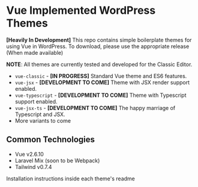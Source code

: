 # Vue Implemented WordPress Themes
__[Heavily In Development]__
This repo contains simple boilerplate themes for using Vue in WordPress. To download, please use the appropriate release (When made available)

__NOTE__: All themes are currently tested and developed for the Classic Editor.

* `vue-classic` - __[IN PROGRESS]__ Standard Vue theme and ES6 features.
* `vue-jsx` - __[DEVELOPMENT TO COME]__ Theme with JSX render support enabled.
* `vue-typescript` - __[DEVELOPMENT TO COME]__ Theme with Typescript support enabled.
* `vue-jsx-ts` - __[DEVELOPMENT TO COME]__ The happy marriage of Typescript and JSX.
* More variants to come

## Common Technologies
* Vue v2.6.10
* Laravel Mix (soon to be Webpack)
* Tailwind v0.7.4

Installation instructions inside each theme's readme